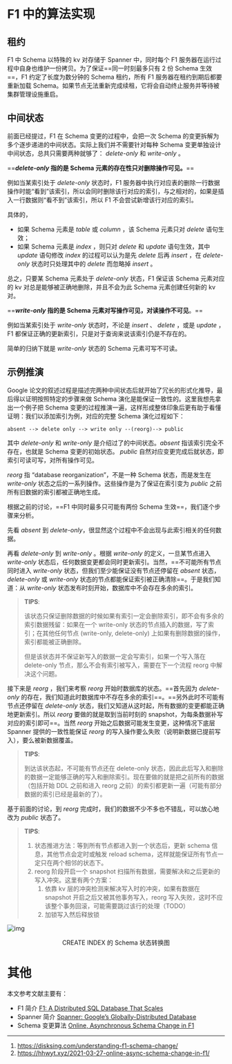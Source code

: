 # F1 中的算法实现

## 租约

F1 中 Schema 以特殊的 kv 对存储于 Spanner 中，同时每个 F1 服务器在运行过程中自身也维护一份拷贝。为了保证==同一时刻最多只有 2 份 Schema 生效==，F1 约定了长度为数分钟的 Schema 租约，所有 F1 服务器在租约到期后都要重新加载 Schema。如果节点无法重新完成续租，它将会自动终止服务并等待被集群管理设施重启。

## 中间状态

前面已经提过，F1 在 Schema 变更的过程中，会把一次 Schema 的变更拆解为多个逐步递进的中间状态。实际上我们并不需要针对每种 Schema 变更单独设计中间状态，总共只需要两种就够了： *delete-only* 和 *write-only* 。

==***delete-only* 指的是 Schema 元素的存在性只对删除操作可见。**==

例如当某索引处于 *delete-only* 状态时，F1 服务器中执行对应表的删除一行数据操作时能“看到”该索引，所以会同时删除该行对应的索引，与之相对的，如果是插入一行数据则“看不到”该索引，所以 F1 不会尝试新增该行对应的索引。

具体的，

* 如果 Schema 元素是 *table* 或 *column* ，该 Schema 元素只对 *delete* 语句生效；
* 如果 Schema 元素是 *index* ，则只对 *delete* 和 *update* 语句生效，其中 *update* 语句修改 *index* 的过程可以认为是先 *delete* 后再 *insert* ，在 *delete-only* 状态时只处理其中的 *delete* 而忽略掉 *insert* 。

总之，只要某 Schema 元素处于 *delete-only* 状态，F1 保证该 Schema 元素对应的 kv 对总是能够被正确地删除，并且不会为此 Schema 元素创建任何新的 kv 对。

==***write-only* 指的是 Schema 元素对写操作可见，对读操作不可见**。==

例如当某索引处于 *write-only* 状态时，不论是 *insert* 、 *delete* ，或是 *update* ，F1 都保证正确的更新索引，只是对于查询来说该索引仍是不存在的。

简单的归纳下就是 *write-only* 状态的 Schema 元素可写不可读。

## 示例推演

Google 论文的叙述过程是描述完两种中间状态后就开始了冗长的形式化推导，最后得以证明按照特定的步骤来做 Schema 演化是能保证一致性的。这里我想先拿出一个例子把 Schema 变更的过程推演一遍，这样形成整体印象后更有助于看懂证明：我们以添加索引为例，对应的完整 Schema 演化过程如下：

```
absent --> delete only --> write only --(reorg)--> public
```

其中 *delete-only* 和 *write-only* 是介绍过了的中间状态。*absent* 指该索引完全不存在，也就是 Schema 变更的初始状态。 *public* 自然对应变更完成后就状态，即索引可读可写，对所有操作可见。

*reorg* 指 “database reorganization”，不是一种 Schema 状态，而是发生在 *write-only* 状态之后的一系列操作。这些操作是为了保证在索引变为 *public* 之前所有旧数据的索引都被正确地生成。

根据之前的讨论，==F1 中同时最多只可能有两份 Schema 生效==，我们逐个步骤来分析。

先看 *absent* 到 *delete-only*，很显然这个过程中不会出现与此索引相关的任何数据。

再看 *delete-only* 到 *write-only* 。根据 *write-only* 的定义，一旦某节点进入 *write-only* 状态后，任何数据变更都会同时更新索引。当然，==不可能所有节点同时进入 *write-only* 状态，但我们至少能保证没有节点还停留在 *absent* 状态， *delete-only* 或 *write-only* 状态的节点都能保证索引被正确清除==。于是我们知道：从 *write-only* 状态发布时刻开始，数据库中不会存在多余的索引。

> **TIPS**:
>
> 该状态只保证删除数据的时候如果有索引一定会删除索引，即不会有多余的索引数据残留：如果在一个 write-only 状态的节点插入的数据，写了索引；在其他任何节点 (write-only, delete-only) 上如果有删除数据的操作，索引都能被正确删除。
>
> 但是该状态并不保证新写入的数据一定会写索引，如果一个写入落在 delete-only 节点，那么不会有索引被写入，需要在下一个流程 reorg 中解决这个问题。

接下来是 *reorg* ，我们来考察 *reorg* 开始时数据库的状态。==首先因为 *delete-only* 的存在，我们知道此时数据库中不存在多余的索引==。==另外此时不可能有节点还停留在 *delete-only* 状态，我们又知道从这时起，所有数据的变更都能正确地更新索引。所以 *reorg* 要做的就是取到当前时刻的 snapshot，为每条数据补写对应的索引即可==。当然 *reorg* 开始之后数据可能发生变更，这种情况下底层 Spanner 提供的一致性能保证 *reorg* 的写入操作要么失败（说明新数据已提前写入），要么被新数据覆盖。

> **TIPS**:
>
> 到达该状态起，不可能有节点还在 delete-only 状态，因此此后写入和删除的数据一定能够正确的写入和删除索引。现在要做的就是把之前所有的数据（包括开始 DDL 之前和进入 reorg 之前）的索引都更新一遍（可能有部分数据的索引已经是最新的了）。

基于前面的讨论，到 *reorg* 完成时，我们的数据不少不多也不错乱，可以放心地改为 *public* 状态了。

> **TIPS**:
>
> 1. 状态推进方法：等到所有节点都进入到一个状态后，更新 schema 信息，其他节点会定时或触发 reload schema，这样就能保证所有节点一定只在两个相邻的状态下。
> 2. reorg 阶段开启一个 snapshot 扫描所有数据，需要解决和之后更新的写入冲突。这里有两个方案：
>    1. 依靠 kv 层的冲突检测来解决写入时的冲突，如果有数据在 snapshot 开启之后又被其他事务写入，reorg 写入失败，这时不应该整个事务回滚，可能需要跳过该行的处理（TODO）
>    2. 加锁写入然后释放锁

![img](https://littleneko.oss-cn-beijing.aliyuncs.com/img/schema-change-process.png)

<center>CREATE INDEX 的 Schema 状态转换图</center>

# 其他

本文参考文献主要有：

- F1 简介 [F1: A Distributed SQL Database That Scales](http://research.google.com/pubs/archive/41344.pdf)
- Spanner 简介 [Spanner: Google’s Globally-Distributed Database](http://research.google.com/archive/spanner-osdi2012.pdf)
- Schema 变更算法 [Online, Asynchronous Schema Change in F1](http://research.google.com/pubs/archive/41376.pdf)



---

1. https://disksing.com/understanding-f1-schema-change/
2. https://hhwyt.xyz/2021-03-27-online-async-schema-change-in-f1/